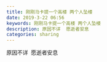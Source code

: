 ```yaml
---
title: 刚刚马卡提一个高楼 两个人坠楼
date: 2019-3-22 06:56
keywords: 刚刚马卡提一个高楼 两个人坠楼
description: 原因不详  愿逝者安息
categories: sharing
---
```

<td class="t_f" id="postmessage_3278791">

原因不详  愿逝者安息<br/>
<img alt="" border="0" class="zoom" data-cf-modified-8749af64fa7ee42da1edd53a-="" file="http://www.flw.ph/data/appbyme/upload/image/201903/22/a3YYAxQOrgzS.jpg" id="aimg_J2QAv" lazyloadthumb="1" onclick="" onmouseover="" src="http://www.flw.ph/data/appbyme/upload/image/201903/22/a3YYAxQOrgzS.jpg"/><br/>
</td>
